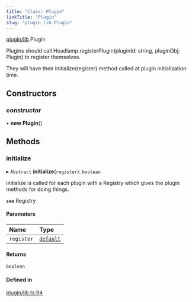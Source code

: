 ```yaml
---
title: "Class: Plugin"
linkTitle: "Plugin"
slug: "plugin_lib.Plugin"
---
```


[plugin/lib](../modules/plugin_lib.md).Plugin

Plugins should call Headlamp.registerPlugin(pluginId: string, pluginObj: Plugin) to register themselves.

They will have their initialize(register) method called at plugin initialization time.

## Constructors

### constructor

• **new Plugin**()

## Methods

### initialize

▸ `Abstract` **initialize**(`register`): `boolean`

initialize is called for each plugin with a Registry which gives the plugin methods for doing things.

**`see`** Registry

#### Parameters

| Name | Type |
| :------ | :------ |
| `register` | [`default`](plugin_registry.default.md) |

#### Returns

`boolean`

#### Defined in

[plugin/lib.ts:94](https://github.com/kinvolk/headlamp/blob/168f394/frontend/src/plugin/lib.ts#L94)
